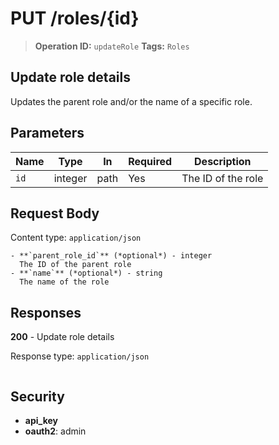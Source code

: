 # PUT /roles/{id}

> **Operation ID:** `updateRole`
> **Tags:** `Roles`

## Update role details

Updates the parent role and/or the name of a specific role.

## Parameters

| Name | Type | In | Required | Description |
|------|------|-------|----------|-------------|
| `id` | integer | path | Yes | The ID of the role |

## Request Body

Content type: `application/json`

```
- **`parent_role_id`** (*optional*) - integer
  The ID of the parent role
- **`name`** (*optional*) - string
  The name of the role
```

## Responses

**200** - Update role details

Response type: `application/json`

```

```


## Security

- **api_key**
- **oauth2**: admin